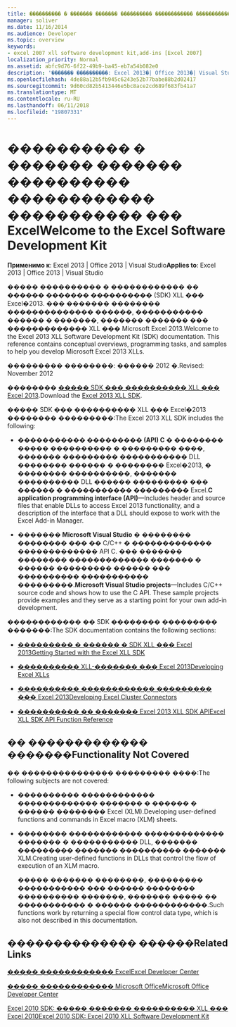 ```yaml
---
title: ���������� � ������� ������� ���������� ������������ ����������� ��� Excel
manager: soliver
ms.date: 11/16/2014
ms.audience: Developer
ms.topic: overview
keywords:
- excel 2007 xll software development kit,add-ins [Excel 2007]
localization_priority: Normal
ms.assetid: abfc9d76-6f22-49b9-ba45-eb7a54b082e0
description: '������� ����������: Excel 2013�| Office 2013�| Visual Studio'
ms.openlocfilehash: 4de88a12b5fb945c6243e52b77babe88b2d02417
ms.sourcegitcommit: 9d60cd82b5413446e5bc8ace2cd689f683fb41a7
ms.translationtype: MT
ms.contentlocale: ru-RU
ms.lasthandoff: 06/11/2018
ms.locfileid: "19807331"
---
```

# <a name="welcome-to-the-excel-software-development-kit"></a><span data-ttu-id="f19db-104">���������� � ������� ������� ���������� ������������ ����������� ��� Excel</span><span class="sxs-lookup"><span data-stu-id="f19db-104">Welcome to the Excel Software Development Kit</span></span>

 <span data-ttu-id="f19db-105">**Применимо к**: Excel 2013 | Office 2013 | Visual Studio</span><span class="sxs-lookup"><span data-stu-id="f19db-105">**Applies to**: Excel 2013 | Office 2013 | Visual Studio</span></span> 
  
<span data-ttu-id="f19db-p101">����� ���������� � ������������ �� ������ ������� ���������� (SDK) XLL ��� Excel�2013. ��� ������� �������� �������������� ������, ����������� ������ � �������, ������� ������� ��� ������������� XLL ��� Microsoft Excel 2013.</span><span class="sxs-lookup"><span data-stu-id="f19db-p101">Welcome to the Excel 2013 XLL Software Development Kit (SDK) documentation. This reference contains conceptual overviews, programming tasks, and samples to help you develop Microsoft Excel 2013 XLLs.</span></span>
  
<span data-ttu-id="f19db-108">��������� ��������: ������ 2012 �.</span><span class="sxs-lookup"><span data-stu-id="f19db-108">Revised: November 2012</span></span>
  
<span data-ttu-id="f19db-109">�������� [����� SDK ��� ���������� XLL ��� Excel 2013](http://go.microsoft.com/fwlink/?LinkID=251082&amp;clcid=0x409).</span><span class="sxs-lookup"><span data-stu-id="f19db-109">Download the [Excel 2013 XLL SDK](http://go.microsoft.com/fwlink/?LinkID=251082&amp;clcid=0x409).</span></span>
  
<span data-ttu-id="f19db-110">����� SDK ��� ���������� XLL ��� Excel�2013 �������� ���������:</span><span class="sxs-lookup"><span data-stu-id="f19db-110">The Excel 2013 XLL SDK includes the following:</span></span>
  
- <span data-ttu-id="f19db-111">**����������� ��������� (API) C** � �������� ����� ���������� � ��������� ����, ������� ��������� ����������� DLL �������� ������ � �������� Excel�2013, � �������� ����������, ������� ���������� DLL ������ ��������� ��� ������ � ����������� ��������� Excel.</span><span class="sxs-lookup"><span data-stu-id="f19db-111">**C application programming interface (API)**—Includes header and source files that enable DLLs to access Excel 2013 functionality, and a description of the interface that a DLL should expose to work with the Excel Add-in Manager.</span></span>
    
- <span data-ttu-id="f19db-p102">**������� Microsoft Visual Studio** � �������� �������� ��� �� C/C++ � ������������� ������������� API C. ��� ������� �������� ������������� ������� � ������ ��������� ������ ��� ���������� ����������� ���������.</span><span class="sxs-lookup"><span data-stu-id="f19db-p102">**Microsoft Visual Studio projects**—Includes C/C++ source code and shows how to use the C API. These sample projects provide examples and they serve as a starting point for your own add-in development.</span></span>
    
<span data-ttu-id="f19db-114">������������ �� SDK �������� ��������� �������:</span><span class="sxs-lookup"><span data-stu-id="f19db-114">The SDK documentation contains the following sections:</span></span>
  
- [<span data-ttu-id="f19db-115">��������� � ������ � SDK XLL ��� Excel 2013</span><span class="sxs-lookup"><span data-stu-id="f19db-115">Getting Started with the Excel XLL SDK</span></span>](getting-started-with-the-excel-xll-sdk.md)
    
- [<span data-ttu-id="f19db-116">���������� XLL-������� ��� Excel 2013</span><span class="sxs-lookup"><span data-stu-id="f19db-116">Developing Excel XLLs</span></span>](developing-excel-xlls.md)
    
- [<span data-ttu-id="f19db-117">���������� ������������ ��������� ��� Excel 2013</span><span class="sxs-lookup"><span data-stu-id="f19db-117">Developing Excel Cluster Connectors</span></span>](developing-excel-cluster-connectors.md)
    
- [<span data-ttu-id="f19db-118">���������� �� ������� Excel 2013 XLL SDK API</span><span class="sxs-lookup"><span data-stu-id="f19db-118">Excel XLL SDK API Function Reference</span></span>](excel-xll-sdk-api-function-reference.md)
    
## <a name="functionality-not-covered"></a><span data-ttu-id="f19db-119">�� ������������� �������</span><span class="sxs-lookup"><span data-stu-id="f19db-119">Functionality Not Covered</span></span>

<span data-ttu-id="f19db-120">�� ��������������� ��������� ����:</span><span class="sxs-lookup"><span data-stu-id="f19db-120">The following subjects are not covered:</span></span>
  
- <span data-ttu-id="f19db-121">���������� ������������ ������������� ������� � ������ � ������ �������� Excel (XLM).</span><span class="sxs-lookup"><span data-stu-id="f19db-121">Developing user-defined functions and commands in Excel macro (XLM) sheets.</span></span>
    
- <span data-ttu-id="f19db-122">�������� ������������ ������������� ������� � ����������� DLL, ������� ��������� ������� ���������� ������� XLM.</span><span class="sxs-lookup"><span data-stu-id="f19db-122">Creating user-defined functions in DLLs that control the flow of execution of an XLM macro.</span></span>
    
    <span data-ttu-id="f19db-123">����� ������� ��������, ��������� ����������� ��� ������ �������� ���������� �������, ������� ����� �� ����������� � ������ ������������.</span><span class="sxs-lookup"><span data-stu-id="f19db-123">Such functions work by returning a special flow control data type, which is also not described in this documentation.</span></span>
    
## <a name="related-links"></a><span data-ttu-id="f19db-124">�������������� ������</span><span class="sxs-lookup"><span data-stu-id="f19db-124">Related Links</span></span>

[<span data-ttu-id="f19db-125">����� ������������ Excel</span><span class="sxs-lookup"><span data-stu-id="f19db-125">Excel Developer Center</span></span>](http://msdn.microsoft.com/en-us/office/aa905411.aspx)
  
[<span data-ttu-id="f19db-126">����� ������������ Microsoft Office</span><span class="sxs-lookup"><span data-stu-id="f19db-126">Microsoft Office Developer Center</span></span>](http://msdn.microsoft.com/en-us/office/default.aspx)
  
[<span data-ttu-id="f19db-127">Excel 2010 SDK: ����� ������� ���������� XLL ��� Excel 2010</span><span class="sxs-lookup"><span data-stu-id="f19db-127">Excel 2010 SDK: Excel 2010 XLL Software Development Kit</span></span>](http://go.microsoft.com/fwlink/?LinkID=186435&amp;clcid=0x409)
  

